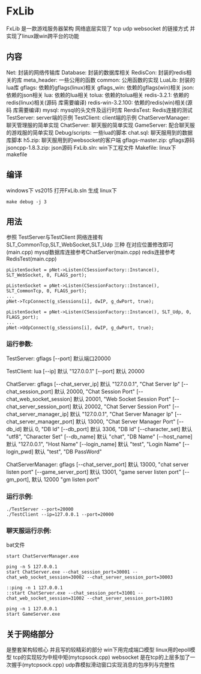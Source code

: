 FxLib
===

FxLib 是一款游戏服务器架构 网络底层实现了 tcp udp websocket 的链接方式 并实现了linux跟win跨平台的功能

内容
-------
Net:                封装的网络传输库
Database:           封装的数据库相关
RedisCon:           封装的redis相关的库
meta_header:        一些公用的函数
common:             公用函数的实现
LuaLib:             封装的lua库
gflags:             依赖的gflags(linux)相关
gflags_win:         依赖的gflags(win)相关
json:               依赖的json相关
lua:                依赖的lua相关
tolua:              依赖的tolua相关
redis-3.2.1:        依赖的redis(linux)相关(源码 库需要编译)
redis-win-3.2.100:  依赖的redis(win)相关(源码 库需要编译)
mysql:              mysql的头文件及运行时库
RerdisTest:         Redis连接的测试
TestServer:         server端的示例
TestClient:         client端的示例
ChatServerManager:  聊天管理服的简单实现
ChatServer:         聊天服的简单实现
GameServer:         配合聊天服的游戏服的简单实现
Debug/scripts:      一些lua的脚本
chat.sql:           聊天服用到的数据库脚本
h5.zip:             聊天服用到的websocket的客户端
gflags-master.zip:  gflags源码
jsoncpp-1.8.3.zip:  json源码
FxLib.sln:          win下工程文件
Makefile:           linux下makefile

编译
-------
windows下 vs2015 打开FxLib.sln 生成
linux下
```
make debug -j 3
```

用法
------
参照 TestServer与TestClient
网络连接有 SLT_CommonTcp,SLT_WebSocket,SLT_Udp 三种 在对应位置修改即可(main.cpp)
mysql数据库连接参考ChatServer(main.cpp)
redis连接参考RedisTest(main.cpp)

```
pListenSocket = pNet->Listen(CSessionFactory::Instance(), SLT_WebSocket, 0, FLAGS_port);
```

```
pListenSocket = pNet->Listen(CSessionFactory::Instance(), SLT_CommonTcp, 0, FLAGS_port);
...
pNet->TcpConnect(g_sSessions[i], dwIP, g_dwPort, true);
```

```
pListenSocket = pNet->Listen(CSessionFactory::Instance(), SLT_Udp, 0, FLAGS_port);
...
pNet->UdpConnect(g_sSessions[i], dwIP, g_dwPort, true);
```
### 运行参数:
TestServer:
gflags
[--port] 默认端口20000

TestClient:
lua
[--ip] 默认 "127.0.0.1"
[--port] 默认 20000

ChatServer:
gflags
[--chat_server_ip] 默认 "127.0.0.1", "Chat Server Ip"
[--chat_session_port] 默认 20000, "Chat Session Port"
[--chat_web_socket_session] 默认 20001, "Web Socket Session Port"
[--chat_server_session_port] 默认 20002, "Chat Server Session Port"
[--chat_server_manager_ip] 默认 "127.0.0.1", "Chat Server Manager Ip"
[--chat_server_manager_port] 默认 13000, "Chat Server Manager Port"
[--db_id] 默认 0, "DB Id"
[--db_port] 默认 3306, "DB Id"
[--character_set] 默认 "utf8", "Character Set"
[--db_name] 默认 "chat", "DB Name"
[--host_name] 默认 "127.0.0.1", "Host Name"
[--login_name] 默认 "test", "Login Name"
[--login_pwd] 默认 "test", "DB PassWord"

ChatServerManager:
gflags
[--chat_server_port] 默认 13000, "chat server listen port"
[--game_server_port] 默认 13001, "game server listen port"
[--gm_port], 默认 12000 "gm listen port"

### 运行示例:
    ./TestServer --port=20000
    ./TestClient --ip=127.0.0.1 --port=20000

### 聊天服运行示例:
bat文件
```
start ChatServerManager.exe

ping -n 5 127.0.0.1
start ChatServer.exe --chat_session_port=30001 --chat_web_socket_session=30002 --chat_server_session_port=30003

::ping -n 1 127.0.0.1
::start ChatServer.exe --chat_session_port=31001 --chat_web_socket_session=31002 --chat_server_session_port=31003

ping -n 1 127.0.0.1
start GameServer.exe
```

关于网络部分
----------
是整套架构较核心 并且写的较精彩的部分 win下用完成端口模型 linux用的epoll模型
tcp的实现较为中规中矩(mytcpsock.cpp)
websocket 是在tcp的上层多加了一次握手(mytcpsock.cpp)
udp靠模拟滑动窗口实现消息的包序列与完整性

